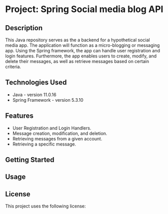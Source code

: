 # Project: Spring Social media blog API

## Description
This Java repository serves as the a backend for a hypothetical social media app. The application will function as a micro-blogging or messaging app. Using the Spring framework, the app can handle user registration and login features. Furthermore, the app enables users to create, modify, and delete their messages, as well as retrieve messages based on certain criteria.

## Technologies Used
* Java - version 11.0.16
* Spring Framework - version 5.3.10

## Features
* User Registration and Login Handlers.
* Message creation, modification, and deletion.
* Retrieving messages from a given account.
* Retrieving a specific message.

## Getting Started

## Usage

## License
This project uses the following license: 
